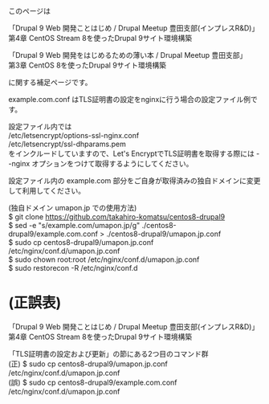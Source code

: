 このページは  

「Drupal 9 Web 開発ことはじめ / Drupal Meetup 豊田支部(インプレスR&D)」  
第4章 CentOS Stream 8を使ったDrupal 9サイト環境構築  

「Drupal 9 Web 開発をはじめるための薄い本 / Drupal Meetup 豊田支部」  
第3章 CentOS 8を使ったDrupal 9サイト環境構築  

に関する補足ページです。

example.com.conf はTLS証明書の設定をnginxに行う場合の設定ファイル例です。

設定ファイル内では  
/etc/letsencrypt/options-ssl-nginx.conf  
/etc/letsencrypt/ssl-dhparams.pem  
をインクルードしていますので、Let's EncryptでTLS証明書を取得する際には --nginx オプションをつけて取得するようにしてください。

設定ファイル内の example.com 部分をご自身が取得済みの独自ドメインに変更して利用してください。

(独自ドメイン umapon.jp での使用方法)  
$ git clone https://github.com/takahiro-komatsu/centos8-drupal9  
$ sed -e "s/example.com/umapon.jp/g" ./centos8-drupal9/example.com.conf > ./centos8-drupal9/umapon.jp.conf  
$ sudo cp centos8-drupal9/umapon.jp.conf /etc/nginx/conf.d/umapon.jp.conf  
$ sudo chown root:root /etc/nginx/conf.d/umapon.jp.conf  
$ sudo restorecon -R /etc/nginx/conf.d

# (正誤表)  
「Drupal 9 Web 開発ことはじめ / Drupal Meetup 豊田支部(インプレスR&D)」  
第4章 CentOS Stream 8を使ったDrupal 9サイト環境構築  

「TLS証明書の設定および更新」の節にある2つ目のコマンド群  
(正) $ sudo cp centos8-drupal9/umapon.jp.conf /etc/nginx/conf.d/umapon.jp.conf  
(誤) $ sudo cp centos8-drupal9/example.com.conf /etc/nginx/conf.d/umapon.jp.conf
